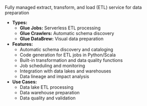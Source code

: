 Fully managed extract, transform, and load (ETL) service for data preparation
- **Types:**
    - **Glue Jobs:** Serverless ETL processing
    - **Glue Crawlers:** Automatic schema discovery
    - **Glue DataBrew:** Visual data preparation
- **Features:**
    - Automatic schema discovery and cataloging
    - Code generation for ETL jobs in Python/Scala
    - Built-in transformation and data quality functions
    - Job scheduling and monitoring
    - Integration with data lakes and warehouses
    - Data lineage and impact analysis
- **Use Cases:**
    - Data lake ETL processing
    - Data warehouse preparation
    - Data quality and validation